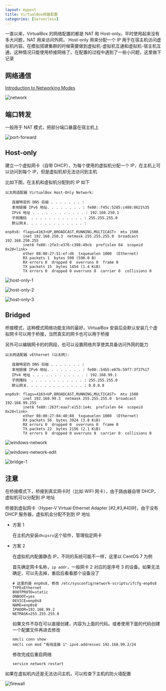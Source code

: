 ```yaml
---
layout: mypost
title: VirtualBox网路配置
categories: [Serverless]
---
```


一直以来，VirtualBox 的网络配置的都是 NAT 和 Host-only。平时使用起来没有多大问题，NAT 用来访问外网， Host-only 用来分配一个 IP 用于在宿主机访问虚拟机内容。在模拟搭建集群的时候需要做到虚拟机-虚拟机互通和虚拟机-宿主机互通，这种情况只能使用桥接网络了。在配置的过程中遇到了一些小问题，这里做下记录

## 网络通信

[Introduction to Networking Modes](https://www.virtualbox.org/manual/ch06.html)

![network](network.png)

## 端口转发

一般用于 NAT 模式，把部分端口暴露在宿主机上

![port-forward](port-forward.png)

## Host-only

建立一个虚拟网卡（自带 DHCP），为每个使用的虚拟机分配一个 IP，在主机上可以访问到每个 IP，但是虚拟机却无法访问到主机

比如下图，在主机和虚拟机分配到的 IP 如下

```
以太网适配器 VirtualBox Host-Only Network:

   连接特定的 DNS 后缀 . . . . . . . :
   本地链接 IPv6 地址. . . . . . . . : fe80::f45c:5285:c488:8621%35
   IPv4 地址 . . . . . . . . . . . . : 192.168.250.1
   子网掩码  . . . . . . . . . . . . : 255.255.255.0
   默认网关. . . . . . . . . . . . . :
```

```
enp0s8: flags=4163<UP,BROADCAST,RUNNING,MULTICAST>  mtu 1500
        inet 192.168.250.3  netmask 255.255.255.0  broadcast 192.168.250.255
        inet6 fe80::2fe3:e376:c398:49cb  prefixlen 64  scopeid 0x20<link>
        ether 08:00:27:51:ef:d6  txqueuelen 1000  (Ethernet)
        RX packets 1  bytes 590 (590.0 B)
        RX errors 0  dropped 0  overruns 0  frame 0
        TX packets 15  bytes 1454 (1.4 KiB)
        TX errors 0  dropped 0 overruns 0  carrier 0  collisions 0
```

![host-only-1](host-only-1.png)

![host-only-2](host-only-2.png)

![host-only-3](host-only-3.png)

## Bridged

桥接模式，这种模式网络功能支持的最好。VirtualBox 安装后会默认安装几个虚拟网卡可以用于桥接，当然真实的网卡也可以用于桥接

另外可以编辑网卡的的网段，也可以设置网络共享使其具备访问外网的能力

```
以太网适配器 vEthernet (以太网):

   连接特定的 DNS 后缀 . . . . . . . :
   本地链接 IPv6 地址. . . . . . . . : fe80::54b5:e07b:59f7:3f37%17
   IPv4 地址 . . . . . . . . . . . . : 192.168.99.1
   子网掩码  . . . . . . . . . . . . : 255.255.255.0
   默认网关. . . . . . . . . . . . . : 0.0.0.0
```

```
enp0s9: flags=4163<UP,BROADCAST,RUNNING,MULTICAST>  mtu 1500
        inet 192.168.99.3  netmask 255.255.255.0  broadcast 192.168.99.255
        inet6 fe80::263f:eaa7:e153:1e4c  prefixlen 64  scopeid 0x20<link>
        ether 08:00:27:04:40:88  txqueuelen 1000  (Ethernet)
        RX packets 56  bytes 3924 (3.8 KiB)
        RX errors 0  dropped 0  overruns 0  frame 0
        TX packets 22  bytes 2156 (2.1 KiB)
        TX errors 0  dropped 0 overruns 0  carrier 0  collisions 0
```

![windows-network](windows-network.png)

![windows-network-edit](windows-network-edit.png)

![bridge-1](bridge-1.png)

## 注意

在桥接模式下，桥接到真实网卡时（比如 WIFI 网卡），由于路由器自带 DHCP，虚拟机可以分配到 IP 地址

桥接到虚拟网卡（Hyper-V Virtual Ethernet Adapter \[#2,#3,#4\])时，由于没有 DHCP 服务器，虚拟机会分配不到到 IP 地址

- 方案 1

  在主机内安装`dhcpsrv`这个软件，管理指定网卡

- 方案 2

  在虚拟机内配置静态 IP，不同的系统可能不一样，这里以 CentOS 7 为例

  首先确定网卡名称，`ip addr`，一般网卡 2 对应的是序号 3 的设备。如果无法确定，可以先去掉，重启后看看那个设备没了

  ```
  # 这里的是 enp0s8, 修改 /etc/sysconfig/network-scripts/ifcfg-enp0s8
  TYPE=Ethernet
  BOOTPROTO=static
  ONBOOT=yes
  DEVICE=enp0s8
  NAME=enp0s8
  IPADDR=192.168.99.2
  NETMASK=255.255.255.0
  ```

  如果文件不存在可以直接创建，内容为上面的代码。或者使用下面的代码创建一个配置文件再进去修改

  ```
  nmcli conn show
  nmcli con mod "有线连接 1" ipv4.addresses 192.168.99.2/24
  ```

  修改完成后重启网络

  ```
  service network restart
  ```

如果在虚拟机内还是无法访问主机，可以检查下主机的防火墙配置

![firewall](firewall.png)
